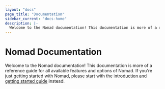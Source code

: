 ```yaml
---
layout: "docs"
page_title: "Documentation"
sidebar_current: "docs-home"
description: |-
  Welcome to the Nomad documentation! This documentation is more of a reference guide for all available features and options of Nomad. If you're just getting started with Nomad, please start with the introduction and getting started guide instead.
---
```


# Nomad Documentation

Welcome to the Nomad documentation! This documentation is more of a reference
guide for all available features and options of Nomad. If you're just getting
started with Nomad, please start with the
[introduction and getting started guide](/intro/index.html) instead.
